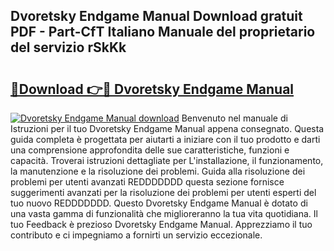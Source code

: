 ## Dvoretsky Endgame Manual Download gratuit PDF - Part-CfT Italiano Manuale del proprietario del servizio rSkKk

# <h2><a href="http://dfaig48.blite.top/?on=Dvoretsky+Endgame+Manual">🔗Download 👉🔴 Dvoretsky Endgame Manual</a></h2>

[![Dvoretsky Endgame Manual download](https://i.imgur.com/lujVjoI.png)](http://dfaig48.blite.top/?on=Dvoretsky+Endgame+Manual)
Benvenuto nel manuale di Istruzioni per il tuo Dvoretsky Endgame Manual appena consegnato. Questa guida completa è progettata per aiutarti a iniziare con il tuo prodotto e darti una comprensione approfondita delle sue caratteristiche, funzioni e capacità. Troverai istruzioni dettagliate per L'installazione, il funzionamento, la manutenzione e la risoluzione dei problemi. Guida alla risoluzione dei problemi per utenti avanzati REDDDDDDD questa sezione fornisce suggerimenti avanzati per la risoluzione dei problemi per utenti esperti del tuo nuovo REDDDDDDD. Questo Dvoretsky Endgame Manual è dotato di una vasta gamma di funzionalità che miglioreranno la tua vita quotidiana. Il tuo Feedback è prezioso Dvoretsky Endgame Manual. Apprezziamo il tuo contributo e ci impegniamo a fornirti un servizio eccezionale.
